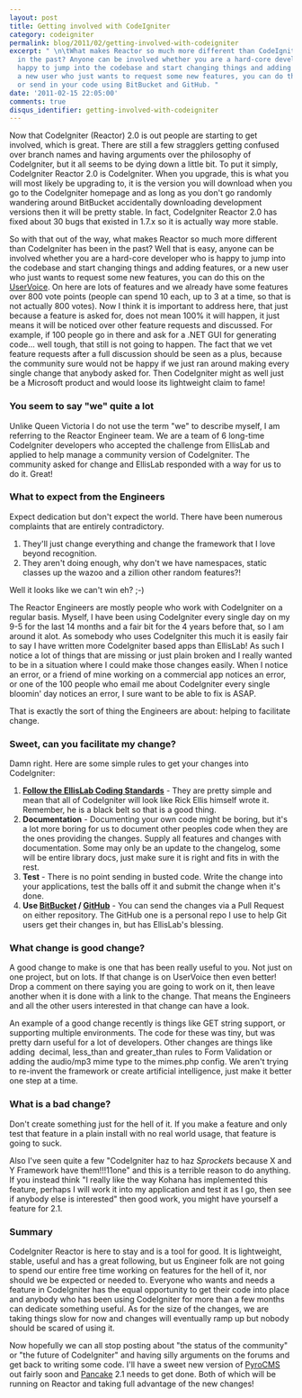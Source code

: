 ```yaml
---
layout: post
title: Getting involved with CodeIgniter
category: codeigniter
permalink: blog/2011/02/getting-involved-with-codeigniter
excerpt: " \n\tWhat makes Reactor so much more different than CodeIgniter has been
  in the past? Anyone can be involved whether you are a hard-core developer who is
  happy to jump into the codebase and start changing things and adding features, or
  a new user who just wants to request some new features, you can do this on the UserVoice
  or send in your code using BitBucket and GitHub. "
date: '2011-02-15 22:05:00'
comments: true
disqus_identifier: getting-involved-with-codeigniter
---
```


Now that CodeIgniter (Reactor) 2.0 is out people are starting to get involved, which is great. There are still a few stragglers getting confused over branch names and having arguments over the philosophy of CodeIgniter, but it all seems to be dying down a little bit. To put it simply, CodeIgniter Reactor 2.0 is CodeIgniter. When you upgrade, this is what you will most likely be upgrading to, it is the version you will download when you go to the CodeIgniter homepage and as long as you don't go randomly wandering around BitBucket accidentally downloading development versions then it will be pretty stable. In fact, CodeIgniter Reactor 2.0 has fixed about 30 bugs that existed in 1.7.x so it is actually way more stable.

So with that out of the way, what makes Reactor so much more different than CodeIgniter has been in the past? Well that is easy, anyone can be involved whether you are a hard-core developer who is happy to jump into the codebase and start changing things and adding features, or a new user who just wants to request some new features, you can do this on the [UserVoice](https://codeigniter.uservoice.com/forums/40508-codeigniter-reactor). On here are lots of features and we already have some features over 800 vote points (people can spend 10 each, up to 3 at a time, so that is not actually 800 votes). Now I think it is important to address here, that just because a feature is asked for, does not mean 100% it will happen, it just means it will be noticed over other feature requests and discussed. For example, if 100 people go in there and ask for a .NET GUI for generating code... well tough, that still is not going to happen. The fact that we vet feature requests after a full discussion should be seen as a plus, because the community sure would not be happy if we just ran around making every single change that anybody asked for. Then CodeIgniter might as well just be a Microsoft product and would loose its lightweight claim to fame!

### You seem to say "we" quite a lot

Unlike Queen Victoria I do not use the term "we" to describe myself, I am referring to the Reactor Engineer team. We are a team of 6 long-time CodeIgniter developers who accepted the challenge from EllisLab and applied to help manage a community version of CodeIgniter. The community asked for change and EllisLab responded with a way for us to do it. Great!

### What to expect from the Engineers

Expect dedication but don't expect the world. There have been numerous complaints that are entirely contradictory.

1. They'll just change everything and change the framework that I love beyond recognition.
2. They aren't doing enough, why don't we have namespaces, static classes up the wazoo and a zillion other random features?!

Well it looks like we can't win eh? ;-)

The Reactor Engineers are mostly people who work with CodeIgniter on a regular basis. Myself, I have been using CodeIgniter every single day on my 9-5 for the last 14 months and a fair bit for the 4 years before that, so I am around it alot. As somebody who uses CodeIgniter this much it is easily fair to say I have written more CodeIgniter based apps than EllisLab! As such I notice a lot of things that are missing or just plain broken and I really wanted to be in a situation where I could make those changes easily. When I notice an error, or a friend of mine working on a commercial app notices an error, or one of the 100 people who email me about CodeIgniter every single bloomin' day notices an error, I sure want to be able to fix is ASAP.

That is exactly the sort of thing the Engineers are about: helping to facilitate change.

### Sweet, can you facilitate my change?

Damn right. Here are some simple rules to get your changes into CodeIgniter:

1. [**Follow the EllisLab Coding Standards**](http://codeigniter.com/user_guide/general/styleguide.html) - They are pretty simple and mean that all of CodeIgniter will look like Rick Ellis himself wrote it. Remember, he is a black belt so that is a good thing.
2. **Documentation** - Documenting your own code might be boring, but it's a lot more boring for us to document other peoples code when they are the ones providing the changes. Supply all features and changes with documentation. Some may only be an update to the changelog, some will be entire library docs, just make sure it is right and fits in with the rest.
3. **Test** - There is no point sending in busted code. Write the change into your applications, test the balls off it and submit the change when it's done.
4. **Use [BitBucket](https://bitbucket.org/ellislab/codeigniter-reactor) / [GitHub](https://github.com/philsturgeon/codeigniter-reactor)** - You can send the changes via a Pull Request on either repository. The GitHub one is a personal repo I use to help Git users get their changes in, but has EllisLab's blessing.

### What change is good change?

A good change to make is one that has been really useful to you. Not just on one project, but on lots. If that change is on UserVoice then even better! Drop a comment on there saying you are going to work on it, then leave another when it is done with a link to the change. That means the Engineers and all the other users interested in that change can have a look.

An example of a good change recently is things like GET string support, or supporting multiple environments. The code for these was tiny, but was pretty darn useful for a lot of developers. Other changes are things like adding  decimal, less\_than and greater\_than rules to Form Validation or adding the audio/mp3 mime type to the mimes.php config. We aren't trying to re-invent the framework or create artificial intelligence, just make it better one step at a time.

### What is a bad change?

Don't create something just for the hell of it. If you make a feature and only test that feature in a plain install with no real world usage, that feature is going to suck.

Also I've seen quite a few "CodeIgniter haz to haz _Sprockets_ because X and Y Framework have them!!!11one" and this is a terrible reason to do anything. If you instead think "I really like the way Kohana has implemented this feature, perhaps I will work it into my application and test it as I go, then see if anybody else is interested" then good work, you might have yourself a feature for 2.1.

### Summary

CodeIgniter Reactor is here to stay and is a tool for good. It is lightweight, stable, useful and has a great following, but us Engineer folk are not going to spend our entire free time working on features for the hell of it, nor should we be expected or needed to. Everyone who wants and needs a feature in CodeIgniter has the equal opportunity to get their code into place and anybody who has been using CodeIgniter for more than a few months can dedicate something useful. As for the size of the changes, we are taking things slow for now and changes will eventually ramp up but nobody should be scared of using it.

Now hopefully we can all stop posting about "the status of the community" or "the future of CodeIgniter" and having silly arguments on the forums and get back to writing some code. I'll have a sweet new version of [PyroCMS](http://pyrocms.com/) out fairly soon and [Pancake](http://pancakeapp.com/) 2.1 needs to get done. Both of which will be running on Reactor and taking full advantage of the new changes!

